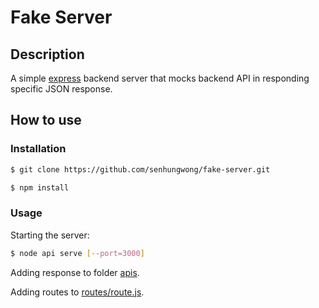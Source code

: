 # Fake Server

## Description

A simple [express](http://expressjs.com/zh-cn/) backend server that mocks backend API in responding specific JSON response.

## How to use

### Installation

```bash
$ git clone https://github.com/senhungwong/fake-server.git
```

```bash
$ npm install
```

### Usage

Starting the server:

```bash
$ node api serve [--port=3000]
```

Adding response to folder [apis](apis).

Adding routes to [routes/route.js](routes/route.js).
